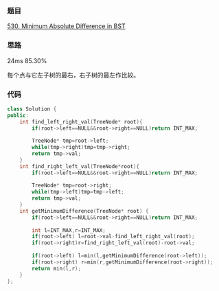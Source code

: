 ### 题目
[530. Minimum Absolute Difference in BST](https://leetcode-cn.com/problems/minimum-absolute-difference-in-bst/submissions/)
### 思路
24ms 85.30%

每个点与它左子树的最右，右子树的最左作比较。
### 代码
```c++
class Solution {
public:
    int find_left_right_val(TreeNode* root){
        if(root->left==NULL&&root->right==NULL)return INT_MAX;
        
        TreeNode* tmp=root->left;
        while(tmp->right)tmp=tmp->right;
        return tmp->val;
    }
    int find_right_left_val(TreeNode*root){
        if(root->left==NULL&&root->right==NULL)return INT_MAX;
        
        TreeNode* tmp=root->right;
        while(tmp->left)tmp=tmp->left;
        return tmp->val;
    }
    int getMinimumDifference(TreeNode* root) {
        if(root->left==NULL&&root->right==NULL)return INT_MAX;
        
        int l=INT_MAX,r=INT_MAX;
        if(root->left) l=root->val-find_left_right_val(root);
        if(root->right)r=find_right_left_val(root)-root->val;
        
        if(root->left) l=min(l,getMinimumDifference(root->left));
        if(root->right) r=min(r,getMinimumDifference(root->right));
        return min(l,r);
    }
};
```
